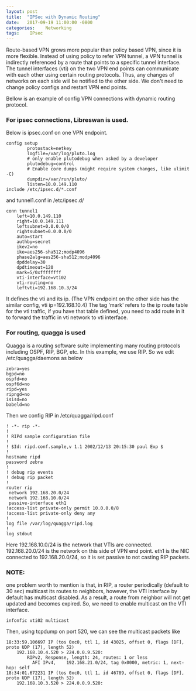 ```yaml
---
layout: post
title:  "IPSec with Dynamic Routing"
date:   2017-09-19 11:00:00 -0800
categories:    Networking
tags:    IPsec
---
```


Route-based VPN grows more popular than policy based VPN, since it is more flexible. Instead of using policy to refer VPN tunnel, a VPN tunnel is indirectly referenced by a route that points to a specific tunnel interface. 
The tunnel interfaces (vti) on the two VPN end points can communicate with each other using certain routing protocols. Thus, any changes of networks on each side wiil be notified to the other side. We don't need to change policy configs and restart VPN end points. 

Bellow is an example of config VPN connections with dynamic routing protocol. 

### For ipsec connections, Libreswan is used. 

Below is ipsec.conf on one VPN endpoint.

```
config setup
        protostack=netkey
        logfile=/var/log/pluto.log
        # only enable plutodebug when asked by a developer
        plutodebug=control
        # Enable core dumps (might require system changes, like ulimit -C)
        dumpdir=/var/run/pluto/
        listen=10.0.149.110
include /etc/ipsec.d/*.conf
```

and tunnel1.conf in /etc/ipsec.d/

```
conn tunnel1
    left=10.0.149.110
    right=10.0.149.111
    leftsubnet=0.0.0.0/0
    rightsubnet=0.0.0.0/0
    auto=start
    authby=secret
    ikev2=no
    ike=aes256-sha512;modp4096
    phase2alg=aes256-sha512;modp4096
    dpddelay=30
    dpdtimeout=120
    mark=5/0xffffffff
    vti-interface=vti02
    vti-routing=no
    leftvti=192.168.10.3/24
```

It defines the vti and its ip. (The VPN endpoint on the other side has the similar config, vti ip=192.168.10.4)
The tag 'mark' refers to the ip route table for the vti traffic, if you have that table defined, you need to add route in it to forward the traffic in vti network to vti interface. 


### For routing, quagga is used
 
Quagga is a routing software suite implementing many routing protocols including OSPF, RIP, BGP, etc. 
In this example, we use RIP. So we edit /etc/quagga/daemons as below

```
zebra=yes
bgpd=no
ospfd=no
ospf6d=no
ripd=yes
ripngd=no
isisd=no
babeld=no
```

Then we config RIP in /etc/quagga/ripd.conf
```
! -*- rip -*-
!
! RIPd sample configuration file
!
! $Id: ripd.conf.sample,v 1.1 2002/12/13 20:15:30 paul Exp $
!
hostname ripd
password zebra
!
! debug rip events
! debug rip packet
!
router rip
 network 192.168.20.0/24
 network 192.168.10.0/24
 passive-interface eth1
!access-list private-only permit 10.0.0.0/8
!access-list private-only deny any
!
log file /var/log/quagga/ripd.log
!
log stdout
```

Here 192.168.10.0/24 is the network that VTIs are connected. 192.168.20.0/24 is the network on this side of VPN end point. 
eth1 is the NIC connected to 192.168.20.0/24, so it is set passive to not casting RIP packets.
 
### NOTE:
one problem worth to mention is that, in RIP, a router periodically  (default to 30 sec) multicast its routes to neighbors, 
however, the VTI interface by default has multicast disabled. As a result, a route from neighbor will not get updated and becomes expired. 
So, we need to enable multicast on the VTI interface. 
 
```
infonfic vti02 multicast
```

Then, using tcpdump on port 520, we can see the multicast packets like
```
18:33:59.106697 IP (tos 0xc0, ttl 1, id 43025, offset 0, flags [DF], proto UDP (17), length 52)
    192.168.10.4.520 > 224.0.0.9.520:
        RIPv2, Response, length: 24, routes: 1 or less
          AFI IPv4,    192.168.21.0/24, tag 0x0000, metric: 1, next-hop: self
18:34:01.672231 IP (tos 0xc0, ttl 1, id 46789, offset 0, flags [DF], proto UDP (17), length 52)
    192.168.10.3.520 > 224.0.0.9.520:
```

